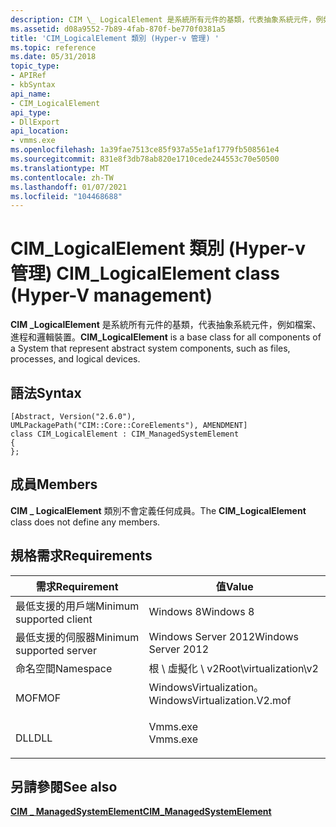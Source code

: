 ```yaml
---
description: CIM \_ LogicalElement 是系統所有元件的基類，代表抽象系統元件，例如檔案、進程和邏輯裝置。
ms.assetid: d08a9552-7b89-4fab-870f-be770f0381a5
title: 'CIM_LogicalElement 類別 (Hyper-v 管理) '
ms.topic: reference
ms.date: 05/31/2018
topic_type:
- APIRef
- kbSyntax
api_name:
- CIM_LogicalElement
api_type:
- DllExport
api_location:
- vmms.exe
ms.openlocfilehash: 1a39fae7513ce85f937a55e1af1779fb508561e4
ms.sourcegitcommit: 831e8f3db78ab820e1710cede244553c70e50500
ms.translationtype: MT
ms.contentlocale: zh-TW
ms.lasthandoff: 01/07/2021
ms.locfileid: "104468688"
---
```

# <a name="cim_logicalelement-class-hyper-v-management"></a><span data-ttu-id="fb8a7-103">CIM_LogicalElement 類別 (Hyper-v 管理) </span><span class="sxs-lookup"><span data-stu-id="fb8a7-103">CIM_LogicalElement class (Hyper-V management)</span></span>

<span data-ttu-id="fb8a7-104">**CIM \_LogicalElement** 是系統所有元件的基類，代表抽象系統元件，例如檔案、進程和邏輯裝置。</span><span class="sxs-lookup"><span data-stu-id="fb8a7-104">**CIM\_LogicalElement** is a base class for all components of a System that represent abstract system components, such as files, processes, and logical devices.</span></span>

## <a name="syntax"></a><span data-ttu-id="fb8a7-105">語法</span><span class="sxs-lookup"><span data-stu-id="fb8a7-105">Syntax</span></span>

``` syntax
[Abstract, Version("2.6.0"), UMLPackagePath("CIM::Core::CoreElements"), AMENDMENT]
class CIM_LogicalElement : CIM_ManagedSystemElement
{
};
```

## <a name="members"></a><span data-ttu-id="fb8a7-106">成員</span><span class="sxs-lookup"><span data-stu-id="fb8a7-106">Members</span></span>

<span data-ttu-id="fb8a7-107">**CIM \_ LogicalElement** 類別不會定義任何成員。</span><span class="sxs-lookup"><span data-stu-id="fb8a7-107">The **CIM\_LogicalElement** class does not define any members.</span></span>

## <a name="requirements"></a><span data-ttu-id="fb8a7-108">規格需求</span><span class="sxs-lookup"><span data-stu-id="fb8a7-108">Requirements</span></span>



| <span data-ttu-id="fb8a7-109">需求</span><span class="sxs-lookup"><span data-stu-id="fb8a7-109">Requirement</span></span> | <span data-ttu-id="fb8a7-110">值</span><span class="sxs-lookup"><span data-stu-id="fb8a7-110">Value</span></span> |
|-------------------------------------|---------------------------------------------------------------------------------------------------------|
| <span data-ttu-id="fb8a7-111">最低支援的用戶端</span><span class="sxs-lookup"><span data-stu-id="fb8a7-111">Minimum supported client</span></span><br/> | <span data-ttu-id="fb8a7-112">Windows 8</span><span class="sxs-lookup"><span data-stu-id="fb8a7-112">Windows 8</span></span><br/>                                                                                    |
| <span data-ttu-id="fb8a7-113">最低支援的伺服器</span><span class="sxs-lookup"><span data-stu-id="fb8a7-113">Minimum supported server</span></span><br/> | <span data-ttu-id="fb8a7-114">Windows Server 2012</span><span class="sxs-lookup"><span data-stu-id="fb8a7-114">Windows Server 2012</span></span><br/>                                                                          |
| <span data-ttu-id="fb8a7-115">命名空間</span><span class="sxs-lookup"><span data-stu-id="fb8a7-115">Namespace</span></span><br/>                | <span data-ttu-id="fb8a7-116">根 \\ 虛擬化 \\ v2</span><span class="sxs-lookup"><span data-stu-id="fb8a7-116">Root\\virtualization\\v2</span></span><br/>                                                                     |
| <span data-ttu-id="fb8a7-117">MOF</span><span class="sxs-lookup"><span data-stu-id="fb8a7-117">MOF</span></span><br/>                      | <dl> <span data-ttu-id="fb8a7-118"><dt>WindowsVirtualization。</dt></span><span class="sxs-lookup"><span data-stu-id="fb8a7-118"><dt>WindowsVirtualization.V2.mof</dt></span></span> </dl> |
| <span data-ttu-id="fb8a7-119">DLL</span><span class="sxs-lookup"><span data-stu-id="fb8a7-119">DLL</span></span><br/>                      | <dl> <span data-ttu-id="fb8a7-120"><dt>Vmms.exe</dt></span><span class="sxs-lookup"><span data-stu-id="fb8a7-120"><dt>Vmms.exe</dt></span></span> </dl>                     |



## <a name="see-also"></a><span data-ttu-id="fb8a7-121">另請參閱</span><span class="sxs-lookup"><span data-stu-id="fb8a7-121">See also</span></span>

<dl> <dt>

[<span data-ttu-id="fb8a7-122">**CIM \_ ManagedSystemElement**</span><span class="sxs-lookup"><span data-stu-id="fb8a7-122">**CIM\_ManagedSystemElement**</span></span>](cim-managedsystemelement.md)
</dt> </dl>

 

 




